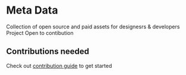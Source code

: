 # Meta Data

Collection of open source and paid assets for designesrs & developers Project Open to contibution

## Contributions needed 
Check out [contribution guide]("./Contributing.md/) to get started
